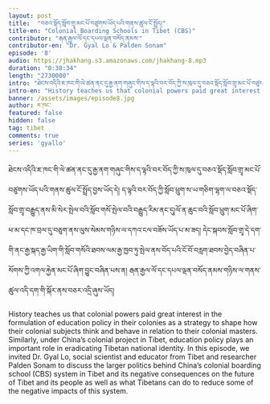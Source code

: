 ```yaml
---
layout: post
title:  "བཅའ་སྡོད་སློབ་གྲྭ་མང་པོ་བཙུགས་ཡོད་པའི་གནས་ཚུལ་ངོ་སྤྲོད།"
title-en: "Colonial Boarding Schools in Tibet (CBS)"
contributor: "རྒན་རྒྱལ་ལོ་དང་དཔལ་ལྡན་བསོད་ནམས་"
contributor-en: "Dr. Gyal Lo & Palden Sonam"
episode: '8'
audio: https://jhakhang.s3.amazonaws.com/jhakhang-8.mp3
duration: "0:38:34"
length: "2730000"
intro: "ཐེངས་འདིའི་ཇ་ཁང་གི་ལེ་ཚན་ནང་དུ་རྒྱ་ནག་གཞུང་གིས་ད་ལྟའི་བར་བོད་ཀྱི་ས་ཁུལ་དུ་བཅའ་སྡོད་སློབ་གྲྭ་མང་པོ་བཙུགས་ཡོད་པའི་གནས་ཚུལ་ངོ་སྤྲོད་བྱས་ཡོད་དེ། ད་ལྟའི་བར་བོད་ཀྱི་སློབ་ཕྲུག་ས་ཡ་གཅིག་ལྷག་ལ་བཅའ་སྡོད་སློབ་གྲྭ་བརྒྱུད་ནས་མི་སེར་སྤེལ་བའི་སློབ་གསོ་སྤེལ་བའི་བརྒྱུད་རིམ་ནང་དུ།ལོ་ན་ཆུང་བའི་སློབ་ཕྲུག་མང་པོ་ཞིག་ཕ་མ་དང་ཁ་བྲལ་དུ་བཅུག་ནས་ལུས་སེམས་གཉིས་ལ་དཀའ་ངལ་བཟོས་ཡོད་པ་མ་ཟད། དེང་སྐབས་སློབ་གྲྭ་དེ་དག་གི་ནང་རྒྱ་སྐད་རྒྱ་ཡིག་གི་སློབ་གསོའི་ཐབས་ལམ་རྒྱ་ཁྱབ་ཏུ་སྤེལ་ནས་བོད་པའི་ངོ་བོ་བརླག་ཐབས་བྱེད་བཞིན་པ་སོགས་ཀྱི་འགལ་རྐྱེན་མང་པོ་ཞིག་བྱུང་བཞིན་པས་ན། རྒན་རྒྱལ་ལོ་དང་དཔལ་ལྡན་བསོད་ནམས་གཉིས་ལ་གནས་ཚུལ་འདི་དག་གི་སྐོར་ནས་བཅར་འདྲི་ཞུས་ཡོད།"
intro-en: "History teaches us that colonial powers paid great interest in the formulation of education policy in their colonies as a strategy to shape how their colonial subjects think and behave in relation to their colonial masters. Similarly, under China’s colonial project in Tibet, education policy plays an important role in eradicating Tibetan national identity. In this episode, we invited Dr. Gyal Lo, social scientist and educator from Tibet and researcher Palden Sonam to discuss the larger politics behind China’s colonial boarding school (CBS) system in Tibet and its negative consequences on the future of Tibet and its people as well as what Tibetans can do to reduce some of the negative impacts of this system."
banner: /assets/images/episode8.jpg
author: ཇ་ཁང་
featured: false
hidden: false
tag: tibet
comments: true
series: 'gyallo'
---
```


ཐེངས་འདིའི་ཇ་ཁང་གི་ལེ་ཚན་ནང་དུ་རྒྱ་ནག་གཞུང་གིས་ད་ལྟའི་བར་བོད་ཀྱི་ས་ཁུལ་དུ་བཅའ་སྡོད་སློབ་གྲྭ་མང་པོ་བཙུགས་ཡོད་པའི་གནས་ཚུལ་ངོ་སྤྲོད་བྱས་ཡོད་དེ། ད་ལྟའི་བར་བོད་ཀྱི་སློབ་ཕྲུག་ས་ཡ་གཅིག་ལྷག་ལ་བཅའ་སྡོད་སློབ་གྲྭ་བརྒྱུད་ནས་མི་སེར་སྤེལ་བའི་སློབ་གསོ་སྤེལ་བའི་བརྒྱུད་རིམ་ནང་དུ།ལོ་ན་ཆུང་བའི་སློབ་ཕྲུག་མང་པོ་ཞིག་ཕ་མ་དང་ཁ་བྲལ་དུ་བཅུག་ནས་ལུས་སེམས་གཉིས་ལ་དཀའ་ངལ་བཟོས་ཡོད་པ་མ་ཟད། དེང་སྐབས་སློབ་གྲྭ་དེ་དག་གི་ནང་རྒྱ་སྐད་རྒྱ་ཡིག་གི་སློབ་གསོའི་ཐབས་ལམ་རྒྱ་ཁྱབ་ཏུ་སྤེལ་ནས་བོད་པའི་ངོ་བོ་བརླག་ཐབས་བྱེད་བཞིན་པ་སོགས་ཀྱི་འགལ་རྐྱེན་མང་པོ་ཞིག་བྱུང་བཞིན་པས་ན། རྒན་རྒྱལ་ལོ་དང་དཔལ་ལྡན་བསོད་ནམས་གཉིས་ལ་གནས་ཚུལ་འདི་དག་གི་སྐོར་ནས་བཅར་འདྲི་ཞུས་ཡོད།  

History teaches us that colonial powers paid great interest in the formulation of education policy in their colonies as a strategy to shape how their colonial subjects think and behave in relation to their colonial masters. Similarly, under China’s colonial project in Tibet, education policy plays an important role in eradicating Tibetan national identity. In this episode, we invited Dr. Gyal Lo, social scientist and educator from Tibet and researcher Palden Sonam to discuss the larger politics behind China’s colonial boarding school (CBS) system in Tibet and its negative consequences on the future of Tibet and its people as well as what Tibetans can do to reduce some of the negative impacts of this system.
